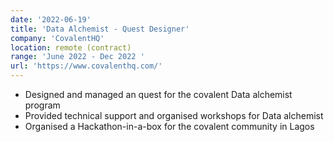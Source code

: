 ```yaml
---
date: '2022-06-19'
title: 'Data Alchemist - Quest Designer'
company: 'CovalentHQ'
location: remote (contract)
range: 'June 2022 - Dec 2022 '
url: 'https://www.covalenthq.com/'
---
```


- Designed and managed an quest for the covalent Data alchemist program
- Provided technical support and organised workshops for Data alchemist
- Organised a Hackathon-in-a-box for the covalent community in Lagos

